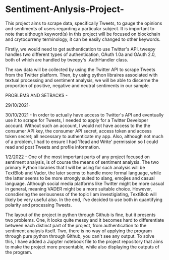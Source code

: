 # Sentiment-Anlysis-Project-


This project aims to scrape data, specifically Tweets, to gauge the opinions and sentiments of users regarding a particular subject. 
It is important to note that although keyword(s) in this project will be focused on blockchain and crytocurreny terminology, it can be easily changed to other keywords. 

Firstly, we would need to get authentication to use Twitter's API. tweepy handles two different types of authentication, OAuth 1.0a and OAuth 2.0, both of which are handled by tweepy's .AuthHandler class. 

The raw data will be collected by using the Twitter API to scrape Tweets from the Twitter platform. 
Then, by using python libraires associated with textual processing and sentiment analysis, we will be able to discerne the proportion of positive, negative and neutral sentiments in our sample. 







PROBLEMS AND SETBACKS - 


29/10/2021- 



30/10/2021 - In order to actually have access to Twitter's API and eventually use it to scrape for Tweets, I needed to apply for a Twitter Developer account. Without such an account, I would not have access to the the consumer API key, the consumer API secret, access token and access token secret; all necessary to authenticate my app. Also, although not much of a problem, I had to ensure I had 'Read and Write' permission so I could read and post Tweets and profile information. 


1/2/2022 - One of the most important parts of any project focused on sentiment analysis, is of course the means of sentiment analysis. The two primary Python libraries that I will be using for such analysis will be TextBlob and Vader, the later seems to handle more formal language, while the latter seems to be more strongly suited to slang, emojies and casual language. Although social media platforms like Twitter might be more casual in general, meaning VADER might be a more suitable choice. However, consdiering the seriousness of the topic I am investigiating, TextBlob will likely be very useful also. In the end, I've decided to use both in quantifying polarity and processing Tweets.

The layout of the project in python through Github is fine, but it presents two problems. One, it looks quite messy and it becomes hard to differentiate between each distinct part of the project, from authentication to the sentiment analysis itself. Two, there is no way of applying the program through pure python through Github, you can't see any output. To solve this, I have added a Jupyter notebook file to the project repository that aims to make the project more presentable, while also displaying the outputs of the program.  
